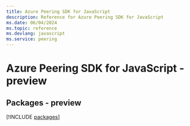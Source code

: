```yaml
---
title: Azure Peering SDK for JavaScript
description: Reference for Azure Peering SDK for JavaScript
ms.date: 06/04/2024
ms.topic: reference
ms.devlang: javascript
ms.service: peering
---
```

# Azure Peering SDK for JavaScript - preview
## Packages - preview
[!INCLUDE [packages](peering-index.md)]